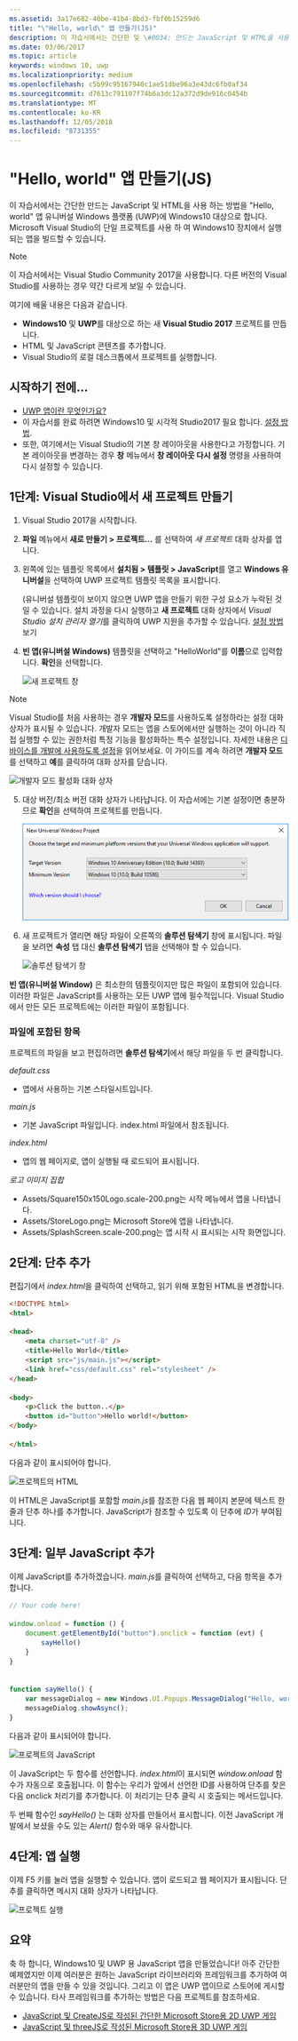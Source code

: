 ```yaml
---
ms.assetid: 3a17e682-40be-41b4-8bd3-fbf0b15259d6
title: "\"Hello, world\" 앱 만들기(JS)"
description: 이 자습서에서는 간단한 및 \#0034; 만드는 JavaScript 및 HTML을 사용 하는 방법 Hello, world 및 \#0034; 유니버설 Windows 플랫폼 (UWP) Windows10에서 대상으로 하는 앱입니다.
ms.date: 03/06/2017
ms.topic: article
keywords: windows 10, uwp
ms.localizationpriority: medium
ms.openlocfilehash: c5b99c95167940c1ae51dbe96a3e43dc6fb0af34
ms.sourcegitcommit: d7613c791107f74b6a3dc12a372d9de916c0454b
ms.translationtype: MT
ms.contentlocale: ko-KR
ms.lasthandoff: 12/05/2018
ms.locfileid: "8731355"
---
```

# <a name="create-a-hello-world-app-js"></a>"Hello, world" 앱 만들기(JS)

이 자습서에서는 간단한 만드는 JavaScript 및 HTML을 사용 하는 방법을 "Hello, world" 앱 유니버설 Windows 플랫폼 (UWP)에 Windows10 대상으로 합니다. Microsoft Visual Studio의 단일 프로젝트를 사용 하 여 Windows10 장치에서 실행 되는 앱을 빌드할 수 있습니다.

> [!NOTE]
> 이 자습서에서는 Visual Studio Community 2017을 사용합니다. 다른 버전의 Visual Studio를 사용하는 경우 약간 다르게 보일 수 있습니다.


여기에 배울 내용은 다음과 같습니다.

-   **Windows10** 및 **UWP**를 대상으로 하는 새 **Visual Studio 2017** 프로젝트를 만듭니다.
-   HTML 및 JavaScript 콘텐츠를 추가합니다.
-   Visual Studio의 로컬 데스크톱에서 프로젝트를 실행합니다.

## <a name="before-you-start"></a>시작하기 전에...

-   [UWP 앱이란 무엇인가요?](universal-application-platform-guide.md)
-   이 자습서를 완료 하려면 Windows10 및 시각적 Studio2017 필요 합니다. [설정 방법](get-set-up.md).
-   또한, 여기에서는 Visual Studio의 기본 창 레이아웃을 사용한다고 가정합니다. 기본 레이아웃을 변경하는 경우 **창** 메뉴에서 **창 레이아웃 다시 설정** 명령을 사용하여 다시 설정할 수 있습니다.

## <a name="step-1-create-a-new-project-in-visual-studio"></a>1단계: Visual Studio에서 새 프로젝트 만들기

1.  Visual Studio 2017을 시작합니다.

2.  **파일** 메뉴에서 **새로 만들기 > 프로젝트...** 를 선택하여 *새 프로젝트* 대화 상자를 엽니다.

3.  왼쪽에 있는 템플릿 목록에서 **설치됨 > 템플릿 > JavaScript**를 열고 **Windows 유니버설**을 선택하여 UWP 프로젝트 템플릿 목록을 표시합니다.

    (유니버설 템플릿이 보이지 않으면 UWP 앱을 만들기 위한 구성 요소가 누락된 것일 수 있습니다. 설치 과정을 다시 실행하고 **새 프로젝트** 대화 상자에서 *Visual Studio 설치 관리자 열기*를 클릭하여 UWP 지원을 추가할 수 있습니다. [설정 방법](get-set-up.md) 보기

4.  **빈 앱(유니버설 Windows)** 템플릿을 선택하고 "HelloWorld"를 **이름**으로 입력합니다. **확인**을 선택합니다.

    ![새 프로젝트 창](images/win10-js-01.png)

> [!NOTE]
> Visual Studio를 처음 사용하는 경우 **개발자 모드**를 사용하도록 설정하라는 설정 대화 상자가 표시될 수 있습니다. 개발자 모드는 앱을 스토어에서만 실행하는 것이 아니라 직접 실행할 수 있는 권한처럼 특정 기능을 활성화하는 특수 설정입니다. 자세한 내용은 [디바이스를 개발에 사용하도록 설정](enable-your-device-for-development.md)을 읽어보세요. 이 가이드를 계속 하려면 **개발자 모드**를 선택하고 **예**를 클릭하여 대화 상자를 닫습니다.

 ![개발자 모드 활성화 대화 상자](images/win10-cs-00.png)

5.  대상 버전/최소 버전 대화 상자가 나타납니다. 이 자습서에는 기본 설정이면 충분하므로 **확인**을 선택하여 프로젝트를 만듭니다.

    ![솔루션 탐색기 창](images/win10-cs-02.png)

6.  새 프로젝트가 열리면 해당 파일이 오른쪽의 **솔루션 탐색기** 창에 표시됩니다. 파일을 보려면 **속성** 탭 대신 **솔루션 탐색기** 탭을 선택해야 할 수 있습니다.

    ![솔루션 탐색기 창](images/win10-js-02.png)

**빈 앱(유니버설 Window)** 은 최소한의 템플릿이지만 많은 파일이 포함되어 있습니다. 이러한 파일은 JavaScript를 사용하는 모든 UWP 앱에 필수적입니다. Visual Studio에서 만든 모든 프로젝트에는 이러한 파일이 포함됩니다.


### <a name="whats-in-the-files"></a>파일에 포함된 항목

프로젝트의 파일을 보고 편집하려면 **솔루션 탐색기**에서 해당 파일을 두 번 클릭합니다. 

*default.css*

-  앱에서 사용하는 기본 스타일시트입니다.

*main.js*

- 기본 JavaScript 파일입니다. index.html 파일에서 참조됩니다.

*index.html*

- 앱의 웹 페이지로, 앱이 실행될 때 로드되어 표시됩니다.

*로고 이미지 집합*
-   Assets/Square150x150Logo.scale-200.png는 시작 메뉴에서 앱을 나타냅니다.
-   Assets/StoreLogo.png는 Microsoft Store에 앱을 나타냅니다.
-   Assets/SplashScreen.scale-200.png는 앱 시작 시 표시되는 시작 화면입니다.

## <a name="step-2-adding-a-button"></a>2단계: 단추 추가

편집기에서 *index.html*을 클릭하여 선택하고, 읽기 위해 포함된 HTML을 변경합니다.

```html
<!DOCTYPE html>
<html>

<head>
    <meta charset="utf-8" />
    <title>Hello World</title>
    <script src="js/main.js"></script>
    <link href="css/default.css" rel="stylesheet" />
</head>

<body>
    <p>Click the button..</p>
    <button id="button">Hello world!</button>
</body>

</html>
```

다음과 같이 표시되어야 합니다.

 ![프로젝트의 HTML](images/win10-js-03.png)

이 HTML은 JavaScript를 포함할 *main.js*를 참조한 다음 웹 페이지 본문에 텍스트 한 줄과 단추 하나를 추가합니다. JavaScript가 참조할 수 있도록 이 단추에 *ID*가 부여됩니다.


## <a name="step-3-adding-some-javascript"></a>3단계: 일부 JavaScript 추가

이제 JavaScript를 추가하겠습니다. *main.js*를 클릭하여 선택하고, 다음 항목을 추가합니다.

```javascript
// Your code here!

window.onload = function () {
    document.getElementById("button").onclick = function (evt) {
        sayHello()
    }
}


function sayHello() {
    var messageDialog = new Windows.UI.Popups.MessageDialog("Hello, world!", "Alert");
    messageDialog.showAsync();
}

```

다음과 같이 표시되어야 합니다.

 ![프로젝트의 JavaScript](images/win10-js-04.png)

이 JavaScript는 두 함수를 선언합니다. *index.html*이 표시되면 *window.onload* 함수가 자동으로 호출됩니다. 이 함수는 우리가 앞에서 선언한 ID를 사용하여 단추를 찾은 다음 onclick 처리기를 추가합니다. 이 처리기는 단추 클릭 시 호출되는 메서드입니다.

두 번째 함수인 *sayHello()* 는 대화 상자를 만들어서 표시합니다. 이전 JavaScript 개발에서 보셨을 수도 있는 *Alert()* 함수와 매우 유사합니다.


## <a name="step-4-run-the-app"></a>4단계: 앱 실행

이제 F5 키를 눌러 앱을 실행할 수 있습니다. 앱이 로드되고 웹 페이지가 표시됩니다. 단추를 클릭하면 메시지 대화 상자가 나타납니다.

 ![프로젝트 실행](images/win10-js-05.png)



## <a name="summary"></a>요약


축 하 합니다, Windows10 및 UWP 용 JavaScript 앱을 만들었습니다! 아주 간단한 예제였지만 이제 여러분은 원하는 JavaScript 라이브러리와 프레임워크를 추가하여 여러분만의 앱을 만들 수 있을 것입니다. 그리고 이 앱은 UWP 앱이므로 스토어에 게시할 수 있습니다. 타사 프레임워크를 추가하는 방법은 다음 프로젝트를 참조하세요.

* [JavaScript 및 CreateJS로 작성된 간단한 Microsoft Store용 2D UWP 게임](get-started-tutorial-game-js2d.md)
* [JavaScript 및 threeJS로 작성된 Microsoft Store용 3D UWP 게임](get-started-tutorial-game-js3d.md)


